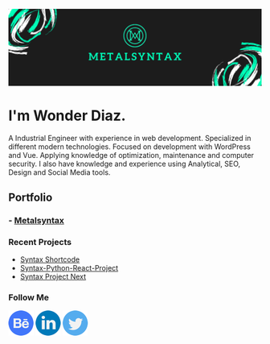 ![Industrial Engineer and Web Developer](./public/Banners-1.png)

# I'm Wonder Diaz.

A Industrial Engineer with experience in web development. Specialized in different modern technologies. Focused on development with WordPress and Vue. Applying knowledge of optimization, maintenance and computer security. I also have knowledge and experience using Analytical, SEO, Design and Social Media tools.

## Portfolio

### - [Metalsyntax](https://metalsyntax.now.sh)

### Recent Projects

- [Syntax Shortcode](https://github.com/MetalSyntax/syntax-shortcode)
- [Syntax-Python-React-Project](https://github.com/MetalSyntax/Syntax-Python-React-Project)
- [Syntax Project Next](https://github.com/MetalSyntax/Syntax-Project-Next)

### Follow Me

[![Behance](./public/behance.png)](https://behance.net/MetalSyntax) [![LinkedIn](./public/linkedin.png)](https://linkedin.com/in/metalsyntax/) [![Twitter](./public/twitter.png)](https://twitter.com/MetalSyntax)

